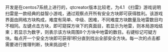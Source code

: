 开发是在centos7系统上进行的，qtcreator版本比较老，为4.1
《扫雷》游戏说明
扫雷是一款经典的益智小游戏，通过观察点开所有安全方块即可获得胜利。该游戏界面由网格方块构成，难度有简单、中级、困难，不同难度方块数量及地雷数目均不相同。左键点击方块，即可窥探方块下的真面目，若显示为地雷，则本局游戏结束；若显示为数字，则表示该方块周围8个方块中地雷的数目。右键标记可疑方块。每点开一个安全方块即可获得1积分直到找出全部安全方块。每一次的点击都需要进行推理判断，快来挑战吧！
